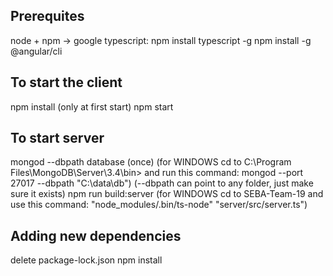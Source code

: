## Prerequites
node + npm -> google
typescript: npm install typescript -g
npm install -g @angular/cli

## To start the client
npm install   (only at first start)
npm start

## To start server
mongod --dbpath database (once) 
(for WINDOWS cd to C:\Program Files\MongoDB\Server\3.4\bin> and run this command: 
mongod --port 27017 --dbpath "C:\data\db") (--dbpath can point to any folder, just make sure it exists)
npm run build:server 
(for WINDOWS cd to SEBA-Team-19 and use this command: "node_modules/.bin/ts-node" "server/src/server.ts")


## Adding new dependencies
delete package-lock.json
npm install